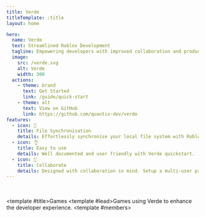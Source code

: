 ```yaml
---
title: Verde
titleTemplate: :title
layout: home

hero:
  name: Verde
  text: Streamlined Roblox Development
  tagline: Empowering developers with improved collaboration and productivity for Roblox.
  image:
    src: /verde.svg
    alt: Verde
    width: 300
  actions:
    - theme: brand
      text: Get Started
      link: /guide/quick-start
    - theme: alt
      text: View on GitHub
      link: https://github.com/quantix-dev/verde  
features:
  - icon: 🔄
    title: File Synchronisation
    details: Effortlessly synchronise your local file system with Roblox.
  - icon: 👌
    title: Easy to use
    details: Well documented and user friendly with Verde quickstart.
  - icon: 🤝
    title: Collaborate
    details: Designed with collaboration in mind. Setup a multi-user project in seconds.
---
```


<script setup>
import { VPTeamPage, VPTeamPageTitle, VPTeamPageSection, VPTeamMembers } from 'vitepress/theme'

const members = [
  // {
  //   name: 'Game Name',
  //   title: 'Author Name'
  // }
]
</script>

<style>
:root {
  --vp-c-brand: #10B981;
  --vp-c-brand-light: #10B981;
  --vp-c-brand-dark: #00754F;
  --vp-c-brand-darker: #004F36;
  --vp-home-hero-name-color: transparent;
  --vp-home-hero-name-background: -webkit-linear-gradient(120deg, #00754F, #10B981);
}
</style>

<br><br>
<VPTeamPage>
  <VPTeamPageSection>
    <template #title>Games</template>
    <template #lead>Games using Verde to enhance the developer experience.</template>
    <template #members>
      <VPTeamMembers :members="members" />
    </template>
  </VPTeamPageSection>
</VPTeamPage>